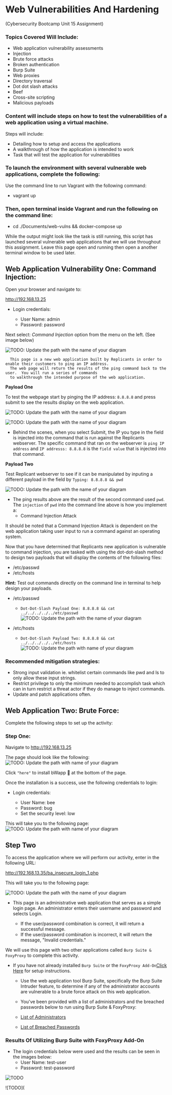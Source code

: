 # Web Vulnerabilities And Hardening
(Cybersecurity Bootcamp Unit 15 Assignment)

### Topics Covered Will Include:
- Web application vulnerability assessments
- Injection
- Brute force attacks
- Broken authentication
- Burp Suite
- Web proxies
- Directory traversal
- Dot dot slash attacks
- Beef
- Cross-site scripting
- Malicious payloads

### Content will include steps on how to test the vulnerabilities of a web application using a virtual machine.  
Steps will include:  

- Detailing how to setup and access the applications
- A walkthrough of how the application is intended to work
- Task that will test the application for vulnerabilities

### To launch the environment with several vulnerable web applications, complete the following:

Use the command line to run Vagrant with the following command: 
- vagrant up

### Then, open terminal inside Vagrant and run the following on the command line: 
- cd ./Documents/web-vulns && docker-compose up

While the output might look like the task is still running, this script has launched several vulnerable web applications that we will use throughout this assignment.  Leave this page open and running then open a another terminal window to be used later.

## Web Application Vulnerability One: Command Injection:

Open your browser and navigate to:

http://192.168.13.25

- Login credentials:

    * User Name: admin
    * Password:  password

Next select:
*Command Injection*
option from the menu on the left. (See image below)

![TODO: Update the path with the name of your diagram](https://github.com/Tamie13/Vulnerabilities-and-Hardening-HW/blob/main/DVWA/command%20injection%20shot.png)

      This page is a new web application built by Replicants in order to enable their customers to ping an IP address. 
      The web page will return the results of the ping command back to the user.  You will run a series of commands 
      to walkthrough the intended purpose of the web application.
      
      
**Payload One**

To test the webpage start by pinging the IP address:
`8.8.8.8`
and press submit to see the results display on the web application.

![TODO: Update the path with the name of your diagram](https://github.com/Tamie13/Vulnerabilities-and-Hardening-HW/blob/main/DVWA/Ping%208.8.8.8.png)

![TODO: Update the path with the name of your diagram](https://github.com/Tamie13/Vulnerabilities-and-Hardening-HW/blob/main/DVWA/Results%20of%20Ping%20of%208.8.8.8.png)

  - Behind the scenes, when you select Submit, the IP you type in the field is injected into the command that is run against the Replicants webserver. The specific     command that ran on the webserver is `ping IP address` and `IP addresss: 8.8.8.8` is the `field value` that is injected into that command.   

**Payload Two**

Test Replicant webserver to see if it can be manipulated by inputing a different payload in the field by
`Typing: 8.8.8.8 && pwd`
   
![TODO: Update the path with the name of your diagram](https://github.com/Tamie13/Vulnerabilities-and-Hardening-HW/blob/main/DVWA/PWD%20Results.png) 
   
- The ping results above are the result of the second command used `pwd`.  The `injection` of `pwd` into the command line above is how you implement a:
  - Command Injection Attack

It should be noted that a Command Injection Attack is dependent on the web application taking user input to run a command against an operating system.

Now that you have determined that Replicants new application is vulnerable to command injection, you are tasked with using the dot-dot-slash method to design two payloads that will display the contents of the following files:

- /etc/passwd
- /etc/hosts
   
**Hint:** Test out commands directly on the command line in terminal to help design your payloads.

-  /etc/passwd
   - `Dot-Dot-Slash Payload One: 8.8.8.8 && cat ../../../../../etc/passwd`
![TODO:  Update the path with the name of your diagram](https://github.com/Tamie13/Vulnerabilities-and-Hardening-HW/blob/main/DVWA/Result%20for%20:etc:passwd.png)

-  /etc/hosts
   - `Dot-Dot-Slash Payload Two: 8.8.8.8 && cat ../../../../../etc/hosts`
![TODO: Update the path with name of your diagram](https://github.com/Tamie13/Vulnerabilities-and-Hardening-HW/blob/main/DVWA/Results%20for%20etc:hosts.png)

### Recommended mitigation strategies:

-  Strong input validation ie. whitelist certain commands like pwd and ls to only allow these input strings.
-  Restrict privilege to only the minimum needed to accomplish task which can in turn restrict a threat actor if they do        manage to inject commands.
-  Update and patch applications often.

## Web Application Two: Brute Force:

Complete the following steps to set up the activity:

### Step One:
  
Navigate to http://192.168.13.25

The page should look like the following:
![TODO: Update the path with name of your diagram](https://github.com/Tamie13/Vulnerabilities-and-Hardening-HW/blob/main/bWapp%20install.png)

Click `"here"` to install bWapp 🐝 at the bottom of the page.

Once the installation is a success, use the following credentials to login:

- Login credentials:

    * User Name: bee
    * Password:  bug
    * Set the security level: low

This will take you to the following page:
![TODO: Update the path with name of your diagram](https://github.com/Tamie13/Vulnerabilities-and-Hardening-HW/blob/main/bWapp%202nd%20page.png)

## Step Two

To access the application where we will perform our activity, enter in the following URL: 

http://192.168.13.35/ba_insecure_login_1.php

This will take you to the following page:

![TODO: Update the path with the name of your diagram](https://github.com/Tamie13/Vulnerabilities-and-Hardening-HW/blob/main/bWapp%20broke%20auth.png)

-  This page is an administrative web application that serves as a simple login page. An administrator enters their username    and password and selects Login.

    * If the user/password combination is correct, it will return a successful message.
    * If the user/password combination is incorrect, it will return the message, "Invalid credentials."

We will use this page with two other applications called `Burp Suite & FoxyProxy` to complete this activity.
-  If you have not already installed `Burp Suite` or the `FoxyProxy Add-On`[Click Here](https://github.com/Tamie13/Vulnerabilities-and-Hardening-HW/blob/main/Burp%20Suite%20Instructions.pdf) for setup instructions.

      * Use the web application tool Burp Suite, specifically the Burp Suite Intruder feature, to determine if any of the administrator accounts are vulnerable                   to a brute force attack on this web application.

      * You've been provided with a list of administrators and the breached passwords below to run using Burp Suite & FoxyProxy:
      * [List of Administrators](https://github.com/Tamie13/Vulnerabilities-and-Hardening-HW/blob/main/listofadmins.txt)
      * [List of Breached Passwords](https://github.com/Tamie13/Vulnerabilities-and-Hardening-HW/blob/main/breached_passwords.txt)


### Results Of Utilizing Burp Suite with FoxyProxy Add-On

-  The login credentials below were used and the results can be seen in the images below:
    * User Name: test-user
    * Password: test-password

![TODO](https://github.com/Tamie13/Vulnerabilities-and-Hardening-HW/blob/main/test-user%20bWapp.png)

![TODO](
